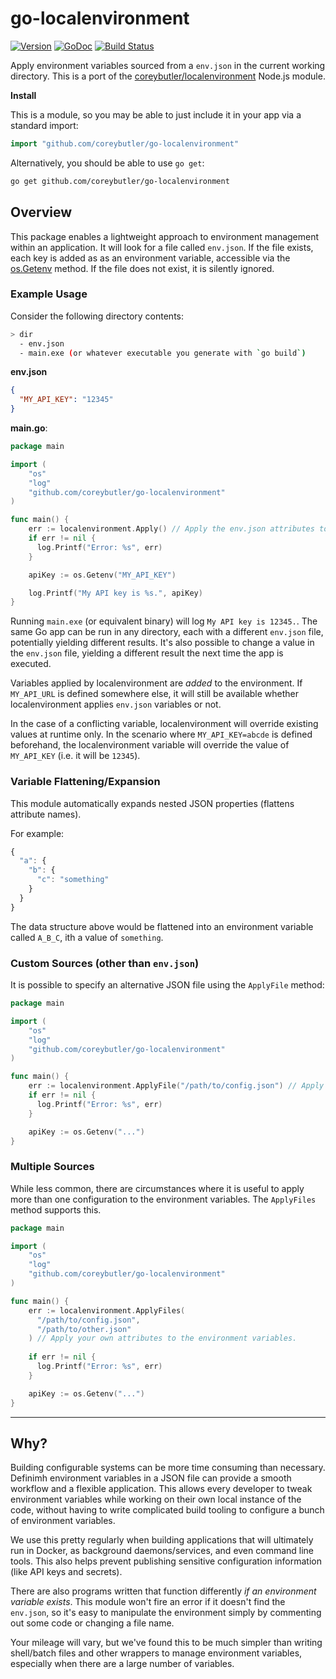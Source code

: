 # go-localenvironment

[![Version](https://img.shields.io/github/tag/coreybutler/go-localenvironment.svg)](https://github.com/coreybutler/go-localenvironment)
[![GoDoc](https://godoc.org/github.com/coreybutler/go-localenvironment?status.svg)](https://godoc.org/github.com/coreybutler/go-localenvironment)
[![Build Status](https://travis-ci.org/coreybutler/go-localenvironment.svg?branch=master)](https://travis-ci.org/coreybutler/go-localenvironment)

Apply environment variables sourced from a `env.json` in the current working directory. This is a port of the [coreybutler/localenvironment](https://github.com/coreybutler/localenvironment) Node.js module.

**Install** 

This is a module, so you may be able to just include it in your app via a standard import:

```go
import "github.com/coreybutler/go-localenvironment"
```

Alternatively, you should be able to use `go get`:

```sh
go get github.com/coreybutler/go-localenvironment
```

## Overview

This package enables a lightweight approach to environment management within an application. It will look for a file called `env.json`. If the file exists, each key is added as as an environment variable, accessible via the [os.Getenv](https://golang.org/pkg/os/#Getenv) method. If the file does not exist, it is silently ignored.

### Example Usage

Consider the following directory contents:

```sh
> dir
  - env.json
  - main.exe (or whatever executable you generate with `go build`)
```

**env.json**

```json
{
  "MY_API_KEY": "12345"
}
```

**main.go**:

```go
package main

import (
    "os"
    "log"
    "github.com/coreybutler/go-localenvironment"
)

func main() {
    err := localenvironment.Apply() // Apply the env.json attributes to the environment variables.
    if err != nil {
      log.Printf("Error: %s", err)
    }

    apiKey := os.Getenv("MY_API_KEY")

    log.Printf("My API key is %s.", apiKey)
}
```

Running `main.exe` (or equivalent binary) will log `My API key is 12345.`. The same Go app can be run in any directory, each with a different `env.json` file, potentially yielding different results. It's also possible to change a value in the `env.json` file, yielding a different result the next time the app is executed.

Variables applied by localenvironment are _added_ to the environment. If `MY_API_URL` is defined somewhere else, it will still be available whether localenvironment applies `env.json` variables or not.

In the case of a conflicting variable, localenvironment will override existing values at runtime only. In the scenario where `MY_API_KEY=abcde` is defined beforehand, the localenvironment variable will override the value of `MY_API_KEY` (i.e. it will be `12345`).

### Variable Flattening/Expansion

This module automatically expands nested JSON properties (flattens attribute names).

For example:

```javascript
{
  "a": {
    "b": {
      "c": "something"
    }
  }
}
```

The data structure above would be flattened into an environment variable called `A_B_C`, ith a value of `something`.

### Custom Sources (other than `env.json`)

It is possible to specify an alternative JSON file using the `ApplyFile` method:

```go
package main

import (
    "os"
    "log"
    "github.com/coreybutler/go-localenvironment"
)

func main() {
    err := localenvironment.ApplyFile("/path/to/config.json") // Apply your own attributes to the environment variables.
    if err != nil {
      log.Printf("Error: %s", err)
    }

    apiKey := os.Getenv("...")
}
```

### Multiple Sources

While less common, there are circumstances where it is useful to apply more than one configuration to the environment variables. The `ApplyFiles` method supports this.


```go
package main

import (
    "os"
    "log"
    "github.com/coreybutler/go-localenvironment"
)

func main() {
    err := localenvironment.ApplyFiles(
      "/path/to/config.json",
      "/path/to/other.json"
    ) // Apply your own attributes to the environment variables.
    
    if err != nil {
      log.Printf("Error: %s", err)
    }

    apiKey := os.Getenv("...")
}
```

---

## Why?

Building configurable systems can be more time consuming than necessary. Definimh environment variables in a JSON file can provide a smooth workflow and a flexible application. This allows every developer
to tweak environment variables while working on their own local instance of the code, without having to write complicated build tooling to configure a bunch of environment variables.

We use this pretty regularly when building applications that will ultimately run in Docker, as background daemons/services, and even command line tools. This also helps prevent publishing sensitive configuration information (like API keys and secrets).

There are also programs written that function differently _if an environment variable exists_. This module won't fire an error if it doesn't find the `env.json`, so it's easy to manipulate the environment simply by commenting out some code or changing a file name.

Your mileage will vary, but we've found this to be much simpler than writing shell/batch files and other wrappers to manage environment variables, especially when there are a large number of variables.
